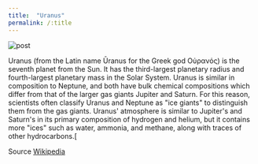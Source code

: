 ```yaml
---
title:  "Uranus"
permalink: /:title
---
```


 <img class="blogImg" src="https://images.unsplash.com/photo-1484589065579-248aad0d8b13?ixlib=rb-1.2.1&ixid=eyJhcHBfaWQiOjEyMDd9&auto=format&fit=crop&w=996&q=80" alt="post">

 Uranus (from the Latin name Ūranus for the Greek god Οὐρανός) is the seventh planet from the Sun. It has the third-largest planetary radius and fourth-largest planetary mass in the Solar System. Uranus is similar in composition to Neptune, and both have bulk chemical compositions which differ from that of the larger gas giants Jupiter and Saturn. For this reason, scientists often classify Uranus and Neptune as "ice giants" to distinguish them from the gas giants. Uranus' atmosphere is similar to Jupiter's and Saturn's in its primary composition of hydrogen and helium, but it contains more "ices" such as water, ammonia, and methane, along with traces of other hydrocarbons.[


  Source [Wikipedia](https://en.wikipedia.org/wiki/Uranus)